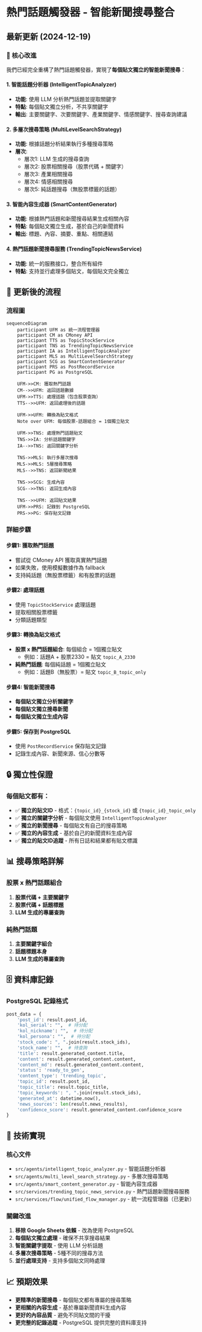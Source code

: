 # 熱門話題觸發器 - 智能新聞搜尋整合

## 最新更新 (2024-12-19)

### 🎯 核心改進

我們已經完全重構了熱門話題觸發器，實現了**每個貼文獨立的智能新聞搜尋**：

#### 1. 智能話題分析器 (IntelligentTopicAnalyzer)
- **功能**: 使用 LLM 分析熱門話題並提取關鍵字
- **特點**: 每個貼文獨立分析，不共享關鍵字
- **輸出**: 主要關鍵字、次要關鍵字、產業關鍵字、情感關鍵字、搜尋查詢建議

#### 2. 多層次搜尋策略 (MultiLevelSearchStrategy)
- **功能**: 根據話題分析結果執行多種搜尋策略
- **層次**:
  - 層次1: LLM 生成的搜尋查詢
  - 層次2: 股票相關搜尋（股票代碼 + 關鍵字）
  - 層次3: 產業相關搜尋
  - 層次4: 情感相關搜尋
  - 層次5: 純話題搜尋（無股票標籤的話題）

#### 3. 智能內容生成器 (SmartContentGenerator)
- **功能**: 根據熱門話題和新聞搜尋結果生成相關內容
- **特點**: 每個貼文獨立生成，基於自己的新聞資料
- **輸出**: 標題、內容、摘要、重點、相關連結

#### 4. 熱門話題新聞搜尋服務 (TrendingTopicNewsService)
- **功能**: 統一的服務接口，整合所有組件
- **特點**: 支持並行處理多個貼文，每個貼文完全獨立

## 🔄 更新後的流程

### 流程圖

```mermaid
sequenceDiagram
    participant UFM as 統一流程管理器
    participant CM as CMoney API
    participant TTS as TopicStockService
    participant TNS as TrendingTopicNewsService
    participant IA as IntelligentTopicAnalyzer
    participant MLS as MultiLevelSearchStrategy
    participant SCG as SmartContentGenerator
    participant PRS as PostRecordService
    participant PG as PostgreSQL
    
    UFM->>CM: 獲取熱門話題
    CM-->>UFM: 返回話題數據
    UFM->>TTS: 處理話題（包含股票查詢）
    TTS-->>UFM: 返回處理後的話題
    
    UFM->>UFM: 轉換為貼文格式
    Note over UFM: 每個股票-話題組合 = 1個獨立貼文
    
    UFM->>TNS: 處理熱門話題貼文
    TNS->>IA: 分析話題關鍵字
    IA-->>TNS: 返回關鍵字分析
    
    TNS->>MLS: 執行多層次搜尋
    MLS->>MLS: 5層搜尋策略
    MLS-->>TNS: 返回新聞結果
    
    TNS->>SCG: 生成內容
    SCG-->>TNS: 返回生成內容
    
    TNS-->>UFM: 返回貼文結果
    UFM->>PRS: 記錄到 PostgreSQL
    PRS->>PG: 保存貼文記錄
```

### 詳細步驟

#### 步驟1: 獲取熱門話題
- 嘗試從 CMoney API 獲取真實熱門話題
- 如果失敗，使用模擬數據作為 fallback
- 支持純話題（無股票標籤）和有股票的話題

#### 步驟2: 處理話題
- 使用 `TopicStockService` 處理話題
- 提取相關股票標籤
- 分類話題類型

#### 步驟3: 轉換為貼文格式
- **股票 x 熱門話題組合**: 每個組合 = 1個獨立貼文
  - 例如：話題A + 股票2330 = 貼文 `topic_A_2330`
- **純熱門話題**: 每個純話題 = 1個獨立貼文
  - 例如：話題B（無股票）= 貼文 `topic_B_topic_only`

#### 步驟4: 智能新聞搜尋
- **每個貼文獨立分析關鍵字**
- **每個貼文獨立搜尋新聞**
- **每個貼文獨立生成內容**

#### 步驟5: 保存到 PostgreSQL
- 使用 `PostRecordService` 保存貼文記錄
- 記錄生成內容、新聞來源、信心分數等

## 🔒 獨立性保證

### 每個貼文都有：
- ✅ **獨立的貼文ID** - 格式：`{topic_id}_{stock_id}` 或 `{topic_id}_topic_only`
- ✅ **獨立的關鍵字分析** - 每個貼文使用 `IntelligentTopicAnalyzer`
- ✅ **獨立的新聞搜尋** - 每個貼文有自己的搜尋策略
- ✅ **獨立的內容生成** - 基於自己的新聞資料生成內容
- ✅ **獨立的貼文ID追蹤** - 所有日誌和結果都有貼文標識

## 📊 搜尋策略詳解

### 股票 x 熱門話題組合
1. **股票代碼 + 主要關鍵字**
2. **股票代碼 + 話題標題**
3. **LLM 生成的專屬查詢**

### 純熱門話題
1. **主要關鍵字組合**
2. **話題標題本身**
3. **LLM 生成的專屬查詢**

## 🗄️ 資料庫記錄

### PostgreSQL 記錄格式
```python
post_data = {
    'post_id': result.post_id,
    'kol_serial': "",  # 待分配
    'kol_nickname': "",  # 待分配
    'kol_persona': "",  # 待分配
    'stock_code': ", ".join(result.stock_ids),
    'stock_name': "",  # 待查詢
    'title': result.generated_content.title,
    'content': result.generated_content.content,
    'content_md': result.generated_content.content,
    'status': 'ready_to_gen',
    'content_type': 'trending_topic',
    'topic_id': result.post_id,
    'topic_title': result.topic_title,
    'topic_keywords': ", ".join(result.stock_ids),
    'generated_at': datetime.now(),
    'news_sources': len(result.news_results),
    'confidence_score': result.generated_content.confidence_score
}
```

## 🚀 技術實現

### 核心文件
- `src/agents/intelligent_topic_analyzer.py` - 智能話題分析器
- `src/agents/multi_level_search_strategy.py` - 多層次搜尋策略
- `src/agents/smart_content_generator.py` - 智能內容生成器
- `src/services/trending_topic_news_service.py` - 熱門話題新聞搜尋服務
- `src/services/flow/unified_flow_manager.py` - 統一流程管理器（已更新）

### 關鍵改進
1. **移除 Google Sheets 依賴** - 改為使用 PostgreSQL
2. **每個貼文獨立處理** - 確保不共享搜尋結果
3. **智能關鍵字提取** - 使用 LLM 分析話題
4. **多層次搜尋策略** - 5種不同的搜尋方法
5. **並行處理支持** - 支持多個貼文同時處理

## 📈 預期效果

- **更精準的新聞搜尋** - 每個貼文都有專屬的搜尋策略
- **更相關的內容生成** - 基於專屬新聞資料生成內容
- **更好的內容品質** - 避免不同貼文間的干擾
- **更完整的記錄追蹤** - PostgreSQL 提供完整的資料庫支持
